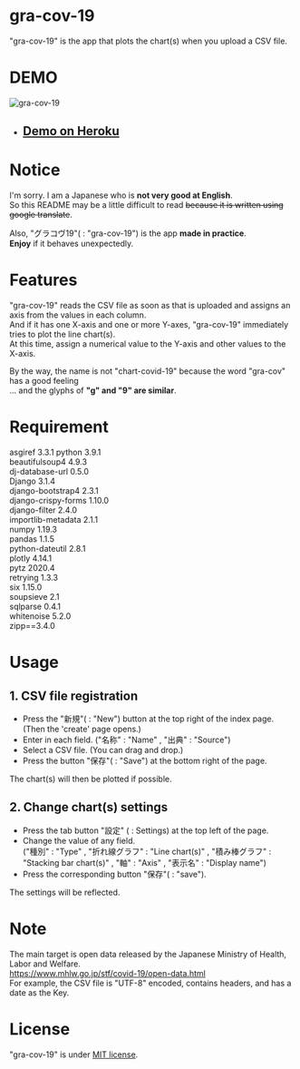# gra-cov-19
"gra-cov-19" is the app that plots the chart(s) when you upload a CSV file.

# DEMO
![gra-cov-19](https://user-images.githubusercontent.com/63509152/106367252-8863b200-6384-11eb-8fb0-3c1ecc7c441c.gif)
- ## [Demo on Heroku](https://graph-covid-19.herokuapp.com/ "gra-cov-19")

# Notice
I'm sorry.  I am a Japanese who is **not very good at English**.  
So this README may be a little difficult to read ~~because it is written using google translate~~.

Also, "グラコヴ19"( : "gra-cov-19") is the app **made in practice**.  
**Enjoy** if it behaves unexpectedly.

# Features
"gra-cov-19" reads the CSV file as soon as that is uploaded and assigns an axis from the values in each column.  
And if it has one X-axis and one or more Y-axes, "gra-cov-19" immediately tries to plot the line chart(s).  
At this time, assign a numerical value to the Y-axis and other values to the X-axis.

By the way, the name is not "chart-covid-19" because the word "gra-cov" has a good feeling  
... and the glyphs of **"g" and "9" are similar**.

# Requirement
asgiref 3.3.1
python 3.9.1  
beautifulsoup4 4.9.3  
dj-database-url 0.5.0  
Django 3.1.4  
django-bootstrap4 2.3.1  
django-crispy-forms 1.10.0  
django-filter 2.4.0  
importlib-metadata 2.1.1  
numpy 1.19.3  
pandas 1.1.5  
python-dateutil 2.8.1  
plotly 4.14.1  
pytz 2020.4  
retrying 1.3.3  
six 1.15.0  
soupsieve 2.1  
sqlparse 0.4.1  
whitenoise 5.2.0  
zipp==3.4.0

# Usage
## 1. CSV file registration
- Press the "新規"( : "New") button at the top right of the index page. (Then the 'create' page opens.)
- Enter in each field. ("名称" : "Name" , "出典" : "Source")
- Select a CSV file. (You can drag and drop.)
- Press the button "保存"( : "Save") at the bottom right of the page.

The chart(s) will then be plotted if possible. 
## 2. Change chart(s) settings
- Press the tab button "設定" ( : Settings) at the top left of the page.
- Change the value of any field.  
("種別" : "Type" , "折れ線グラフ" : "Line chart(s)" , "積み棒グラフ" : "Stacking bar chart(s)" , "軸" : "Axis" , "表示名" : "Display name")
- Press the corresponding button "保存"( : "save").

The settings will be reflected.
# Note
The main target is open data released by the Japanese Ministry of Health, Labor and Welfare.  
https://www.mhlw.go.jp/stf/covid-19/open-data.html  
For example, the CSV file is "UTF-8" encoded, contains headers, and has a date as the Key.

# License
"gra-cov-19" is under [MIT license](https://en.wikipedia.org/wiki/MIT_License).
